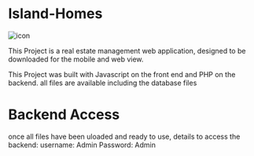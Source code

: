 # Island-Homes
![icon](https://user-images.githubusercontent.com/56154525/196946645-902d997e-d1ca-4828-9b2f-b2b0d43b3c4a.png)

This Project is a real estate management web application, designed to be downloaded for the mobile and web view.

This Project was built with Javascript on the front end and PHP on the backend.
all files are available including the database files


# Backend Access
once all files have been uloaded and ready to use, details to access the backend:
username: Admin
Password: Admin

